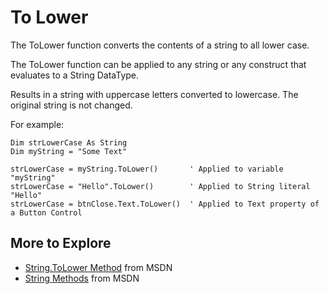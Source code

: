# To Lower #

The ToLower function converts the contents of a string to all lower case.

The ToLower function can be applied to any string
or any construct that evaluates to a String DataType.

Results in a string with uppercase letters converted to lowercase.
The original string is not changed.

For example:
```vb.net
Dim strLowerCase As String
Dim myString = "Some Text"

strLowerCase = myString.ToLower()       ' Applied to variable "myString" 
strLowerCase = "Hello".ToLower()        ' Applied to String literal "Hello"
strLowerCase = btnClose.Text.ToLower()  ' Applied to Text property of a Button Control
```


## More to Explore ##
  * [String.ToLower Method](https://msdn.microsoft.com/en-us/library/vstudio/e78f86at(v=vs.100).aspx) from MSDN
  * [String Methods](https://msdn.microsoft.com/en-us/library/vstudio/System.String_methods(v=vs.100).aspx) from MSDN


